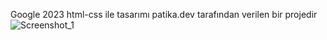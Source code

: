Google 2023 html-css ile tasarımı patika.dev tarafından verilen bir projedir
![Screenshot_1](https://user-images.githubusercontent.com/93091784/235450187-b3e04747-0b98-475d-9603-cf75d523510b.png)

